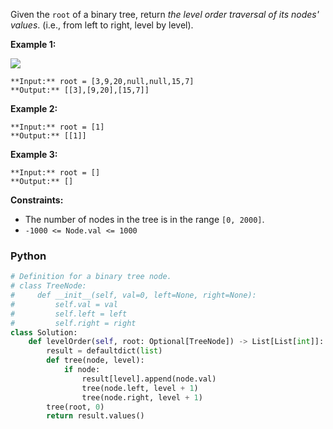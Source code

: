 Given the  `root`  of a binary tree, return  _the level order traversal of its nodes' values_. (i.e., from left to right, level by level).

**Example 1:**

![](https://assets.leetcode.com/uploads/2021/02/19/tree1.jpg)
```
**Input:** root = [3,9,20,null,null,15,7]
**Output:** [[3],[9,20],[15,7]]
```

**Example 2:**
```
**Input:** root = [1]
**Output:** [[1]]
```

**Example 3:**
```
**Input:** root = []
**Output:** []
```

**Constraints:**

- The number of nodes in the tree is in the range  `[0, 2000]`.
- `-1000 <= Node.val <= 1000`


### Python
```python
# Definition for a binary tree node.
# class TreeNode:
#     def __init__(self, val=0, left=None, right=None):
#         self.val = val
#         self.left = left
#         self.right = right
class Solution:
    def levelOrder(self, root: Optional[TreeNode]) -> List[List[int]]:
        result = defaultdict(list)
        def tree(node, level):
            if node:
                result[level].append(node.val)
                tree(node.left, level + 1)
                tree(node.right, level + 1)
        tree(root, 0)
        return result.values()
```